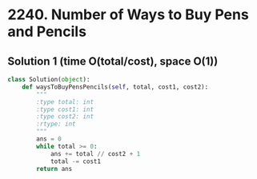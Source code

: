 # 2240. Number of Ways to Buy Pens and Pencils

## Solution 1 (time O(total/cost), space O(1))

```python
class Solution(object):
    def waysToBuyPensPencils(self, total, cost1, cost2):
        """
        :type total: int
        :type cost1: int
        :type cost2: int
        :rtype: int
        """
        ans = 0
        while total >= 0:
            ans += total // cost2 + 1
            total -= cost1
        return ans
```
